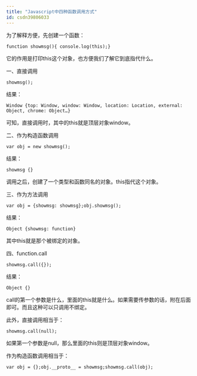 ```yaml
---
title: "Javascript中四种函数调用方式"
id: csdn39806033
---
```


为了解释方便，先创建一个函数：

`function showmsg(){ console.log(this);}`

它的作用是打印this这个对象，也方便我们了解它到底指代什么。

一、直接调用

`showmsg();`

结果：

`Window {top: Window, window: Window, location: Location, external: Object, chrome: Object…}`

可知，直接调用时，其中的this就是顶层对象window。

二、作为构造函数调用

`var obj = new showmsg();`

结果：

`showmsg {}`

调用之后，创建了一个类型和函数同名的对象。this指代这个对象。

三、作为方法调用

`var obj = {showmsg: showmsg};obj.showmsg();`

结果：

`Object {showmsg: function}`

其中this就是那个被绑定的对象。

四、function.call

`showmsg.call({});`

结果：

`Object {}`

call的第一个参数是什么，里面的this就是什么。如果需要传参数的话，附在后面即可。而且这种可以只调用不绑定。

此外，直接调用相当于：

`showmsg.call(null);`

如果第一个参数是null，那么里面的this则是顶层对象window。

作为构造函数调用相当于：

`var obj = {};obj.__proto__ = showmsg;showmsg.call(obj);`